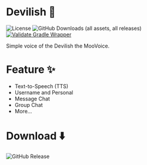 # Devilish 🤖
![License](https://img.shields.io/badge/license-MIT-green?logo=Apache) ![GitHub Downloads (all assets, all releases)](https://img.shields.io/github/downloads/MooGPT/devilish/total?logo=GitHub) [![Validate Gradle Wrapper](https://github.com/MooGPT/devilish/actions/workflows/gradle-wrapper-validation.yml/badge.svg)](https://github.com/MooGPT/devilish/actions/workflows/gradle-wrapper-validation.yml)

Simple voice of the Devilish the MooVoice.
# Feature ✨
- Text-to-Speech (TTS)
- Username and Personal
- Message Chat
- Group Chat
- More...
# Download ⬇️
![GitHub Release](https://img.shields.io/github/v/release/MooGPT/devilish?logo=GitHub&label=GitHub&labelColor=%23262626&color=%233452EB)
